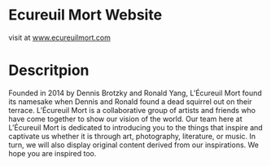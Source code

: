 Ecureuil Mort Website 
======================
visit at www.ecureuilmort.com


Descritpion
=====================
Founded in 2014 by Dennis Brotzky and Ronald Yang, L’Écureuil Mort found its namesake when Dennis and Ronald found a dead squirrel out on their terrace. L’Écureuil Mort is a collaborative group of artists and friends who have come together to show our vision of the world. Our team here at L’Écureuil Mort is dedicated to introducing you to the things that inspire and captivate us whether it is through art, photography, literature, or music. In turn, we will also display original content derived from our inspirations. We hope you are inspired too.